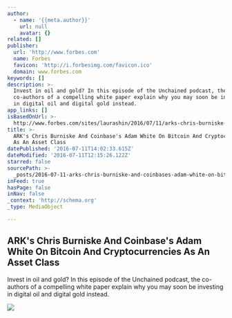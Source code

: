 ```yaml
---
author:
  - name: '{{meta.author}}'
    url: null
    avatar: {}
related: []
publisher:
  url: 'http://www.forbes.com'
  name: Forbes
  favicon: 'http://i.forbesimg.com/favicon.ico'
  domain: www.forbes.com
keywords: []
description: >-
  Invest in oil and gold? In this episode of the Unchained podcast, the
  co-authors of a compelling white paper explain why you may soon be investing
  in digital oil and digital gold instead.
app_links: []
isBasedOnUrl: >-
  http://www.forbes.com/sites/laurashin/2016/07/11/arks-chris-burniske-and-coinbases-adam-white-on-bitcoin-and-cryptocurrencies-as-an-asset-class/
title: >-
  ARK's Chris Burniske And Coinbase's Adam White On Bitcoin And Cryptocurrencies
  As An Asset Class
datePublished: '2016-07-11T14:02:33.615Z'
dateModified: '2016-07-11T12:15:26.122Z'
starred: false
sourcePath: >-
  _posts/2016-07-11-arks-chris-burniske-and-coinbases-adam-white-on-bitcoin-an.md
inFeed: true
hasPage: false
inNav: false
_context: 'http://schema.org'
_type: MediaObject

---
```

<article style=""><h1>ARK's Chris Burniske And Coinbase's Adam White On Bitcoin And Cryptocurrencies As An Asset Class</h1><p>Invest in oil and gold? In this episode of the Unchained podcast, the co-authors of a compelling white paper explain why you may soon be investing in digital oil and digital gold instead.</p><img src="http://blogs-images.forbes.com/laurashin/files/2016/07/Laura-Adam-Chris-e1468210239615-1200x900.jpeg" /></article>